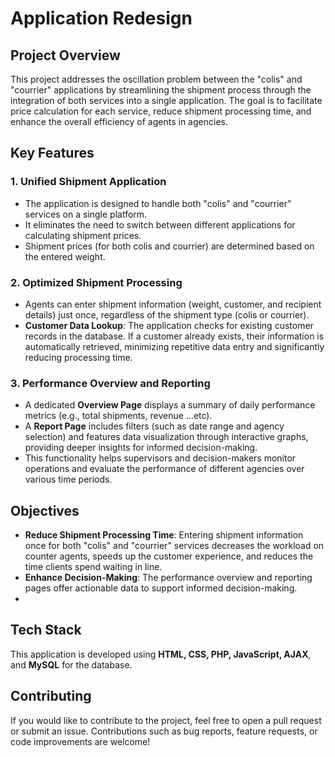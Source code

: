 # Application Redesign

## Project Overview
This project addresses the oscillation problem between the "colis" and "courrier" applications by streamlining the shipment process through the integration of both services into a single application. The goal is to facilitate price calculation for each service, reduce shipment processing time, and enhance the overall efficiency of agents in agencies.

## Key Features

### 1. Unified Shipment Application
- The application is designed to handle both "colis" and "courrier" services on a single platform.
- It eliminates the need to switch between different applications for calculating shipment prices.
- Shipment prices (for both colis and courrier) are determined based on the entered weight.

### 2. Optimized Shipment Processing
- Agents can enter shipment information (weight, customer, and recipient details) just once, regardless of the shipment type (colis or courrier).
- **Customer Data Lookup**: The application checks for existing customer records in the database. If a customer already exists, their information is automatically retrieved, minimizing repetitive data entry and significantly reducing processing time.

### 3. Performance Overview and Reporting
- A dedicated **Overview Page** displays a summary of daily performance metrics (e.g., total shipments, revenue ...etc).
- A **Report Page** includes filters (such as date range and agency selection) and features data visualization through interactive graphs, providing deeper insights for informed decision-making.
- This functionality helps supervisors and decision-makers monitor operations and evaluate the performance of different agencies over various time periods.

## Objectives
- **Reduce Shipment Processing Time**: Entering shipment information once for both "colis" and "courrier" services decreases the workload on counter agents, speeds up the customer experience, and reduces the time clients spend waiting in line.
- **Enhance Decision-Making**: The performance overview and reporting pages offer actionable data to support informed decision-making.
- 
## Tech Stack 
This application is developed using **HTML, CSS, PHP, JavaScript, AJAX**, and **MySQL** for the database.

## Contributing
If you would like to contribute to the project, feel free to open a pull request or submit an issue. Contributions such as bug reports, feature requests, or code improvements are welcome!
